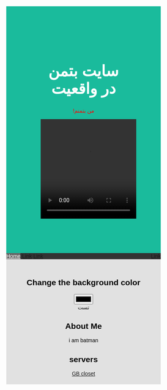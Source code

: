
<html lang="en">
<head>
<title>سایت بتمن واقعی</title>
<meta charset="UTF-8">
<meta name="viewport" content="width=device-width, initial-scale=1">
<style>
* {
box-sizing: border-box;
}
body {
font-family: Arial, Helvetica, sans-serif;
margin: 0;
}
.header {
padding: 90px;
text-align: center;
background: #1abb9c;
color: white;
}
.header h1 {
font-size: 40px;
}
.navbar {
overflow: hidden;
background-color: #333;
position: sticky;
position: -webkit-sticky;
top: 0;
}

.navbar a {
float: left;
display: block;
color: white;
text-align: center;
padding: 14px 20px;
text-decoration: none;
}
.navbar a.right {
float: right;
}
.navbar a:hover {
background-color: #ddd;
color: black;
}
.navbar a.active {
background-color: #666;
color: white;
}
.row {
display: -ms-flexbox; /* IE10 */
display: flex;
-ms-flex-wrap: wrap; /* IE10 */
flex-wrap: wrap;
}
.side {
-ms-flex: 30%; /* IE10 */
flex: 30%;
background:https://www.freepik.com/free-vector/hazy-black-ink-texture-with-brushstrokes_18788390.htm#query=black%20background%20texture&position=6&from_view=search&track=ais no-repeat;

padding: 20px;
}
.main {
-ms-flex: 70%; /* IE10 */
flex: 70%;
background-color: white;
padding: 20px;
}
.fakeimg {
background-color: #aaa;
width: 100%;
padding: 20px;
}

*{
 box-sizing:border-box;
}

.mybutton{
 background-color:#2196F3;
 width: 100%;
 border:none;
 border-radius:7px;
 color:#fff;
 padding:10px 25px;
 text-align:center;
 font-size:16px;
 cursor:pointer;
 transition:0.7s;
 margin-bottom:10px;
 display:block;
 text-decoration:none;
}

.mybutton:hover{
 background-color:#555;
 border-radius:15px;
}



.green{
 background-color:#4CAF50;
}
.footer {
padding: 20px;
text-align: center;
background: #dddd;
}
@media screen and (max-width: 700px) {
.row {
flex-direction: column;
}
}
@media screen and (max-width: 400px) {
.navbar a {
float: none;
width: 100%;
}
}

   
      body {
         color: white;
      }
   </style>
</head>
<body>

<div class="header">
<h1>سایت بتمن در واقعیت </h1>
<p style="font-family:arial; color:#FF0000;">!من بتمنم</p>
<video autoplay width="250" height="260" id="myvid" controls preload="auto"  onloadeddata="ply()"><source src="https://hajifirouz10.asset.aparat.com/aparat-video/775a611c03aa7f5d8393e97479cfa58050483392-144p.mp4?wmsAuthSign=eyJhbGciOiJIUzI1NiIsInR5cCI6IkpXVCJ9.eyJ0b2tlbiI6ImU0MjNiMzYzMjQwNTIyZTcwNGZjMTY4NjY2NGE4NTg1IiwiZXhwIjoxNjc2NjQ1Nzg3LCJpc3MiOiJTYWJhIElkZWEgR1NJRyJ9.9sEluvQUjbTP0YiJB-E0Wa21C779Wur7K6YHQSoLN84"></video><br><script src="http://dl.codebazan.ir/uploads/1580469451.js"></script>

</div>

<div class="navbar">
<a href="#" class="active">Home</a>
<a href="#">Link</a>
<a href="#">Link</a>
<a href="#" class="right">Link</a>
</div>



<div class="footer">


   <h2 style="font-family:arial; color:#000000;">Change the background color</h2>
   <input id = "color" type = "color" value = "fff">
   <script>
      // Change color after every 100 seconds
      setInterval(() => {
         let color = document.getElementById('color');
         let colorValue = color.value;
         document.body.style.backgroundColor = colorValue;
      }, 100);
   </script>

<div class="row">
تست
</div>
<div class="side">
<h2 style="font-family:arial; color:#000000;">About Me</h2>
<P style="font-family:arial; color:#000000;">i am batman </P>
<H2 style="font-family:arial; color:#000000;">servers</H2>
<a href="https://discord.gg/TcvA7tU8ue" class="mybutton green">GB closet</a>
</Div>



<script type="text/javascript">;!(function(e, d) {'use strict';var rating = {id: 'pvw-' + ~~(Math.random() * 999999),theme: '32-1',lang:'en',tops:0,
url: '',
title: ''
};if (typeof e.prwAttrs != 'object') e.prwAttrs = {};e.prwAttrs[rating.id] = rating;d.write('<d'+'iv id="' + rating.id + '" style="display: inline-block"></d'+'iv>');d.write('<scr'+'ipt type="text/javascript" src="http://code.parstools.com/async/rate/rate.js" async></scri' + 'pt>');})(window, document);</script>

</body>
</html>
